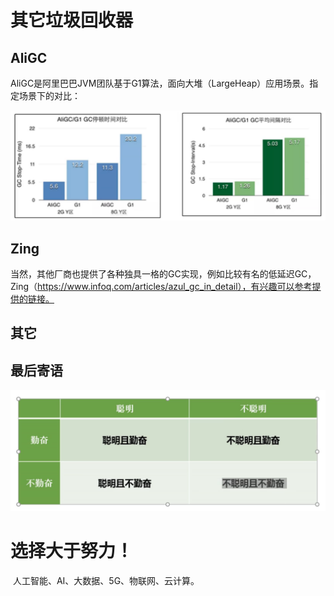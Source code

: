 # 其它垃圾回收器

## AliGC

​	AliGC是阿里巴巴JVM团队基于G1算法，面向大堆（LargeHeap）应用场景。指定场景下的对比：

![image-20210305222041542](img/otherGC/image-20210305222041542.png)



## Zing

当然，其他厂商也提供了各种独具一格的GC实现，例如比较有名的低延迟GC，Zing（https://www.infoq.com/articles/azul_gc_in_detail），有兴趣可以参考提供的链接。



## 其它



## 最后寄语

![image-20210305222735461](img/otherGC/image-20210305222735461.png)

# 选择大于努力！

​		人工智能、AI、大数据、5G、物联网、云计算。